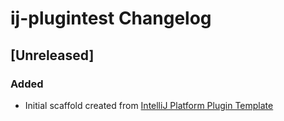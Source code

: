 <!-- Keep a Changelog guide -> https://keepachangelog.com -->

# ij-plugintest Changelog

## [Unreleased]
### Added
- Initial scaffold created from [IntelliJ Platform Plugin Template](https://github.com/JetBrains/intellij-platform-plugin-template)
